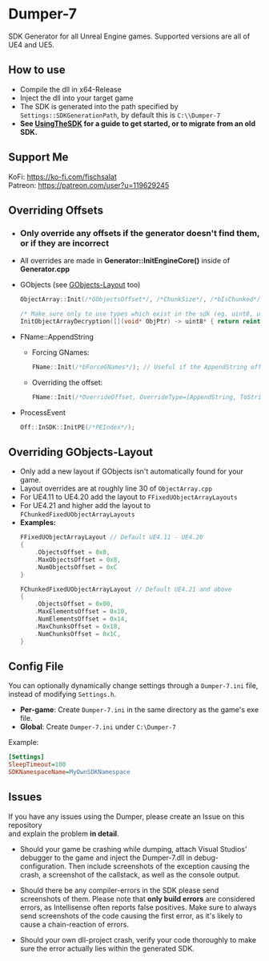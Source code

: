 
# Dumper-7

SDK Generator for all Unreal Engine games. Supported versions are all of UE4 and UE5.

## How to use

- Compile the dll in x64-Release
- Inject the dll into your target game
- The SDK is generated into the path specified by `Settings::SDKGenerationPath`, by default this is `C:\\Dumper-7`
- **See [UsingTheSDK](UsingTheSDK.md) for a guide to get started, or to migrate from an old SDK.**
## Support Me

KoFi: https://ko-fi.com/fischsalat \
Patreon: https://patreon.com/user?u=119629245

## Overriding Offsets

- ### Only override any offsets if the generator doesn't find them, or if they are incorrect
- All overrides are made in **Generator::InitEngineCore()** inside of **Generator.cpp**

- GObjects (see [GObjects-Layout](#overriding-gobjects-layout) too)
  ```cpp
  ObjectArray::Init(/*GObjectsOffset*/, /*ChunkSize*/, /*bIsChunked*/);
  ```
  ```cpp
  /* Make sure only to use types which exist in the sdk (eg. uint8, uint64) */
  InitObjectArrayDecryption([](void* ObjPtr) -> uint8* { return reinterpret_cast<uint8*>(uint64(ObjPtr) ^ 0x8375); });
  ```
- FName::AppendString
  - Forcing GNames:
    ```cpp
    FName::Init(/*bForceGNames*/); // Useful if the AppendString offset is wrong
    ```
  - Overriding the offset:
    ```cpp
    FName::Init(/*OverrideOffset, OverrideType=[AppendString, ToString, GNames], bIsNamePool*/);
    ```
- ProcessEvent
  ```cpp
  Off::InSDK::InitPE(/*PEIndex*/);
  ```
## Overriding GObjects-Layout
- Only add a new layout if GObjects isn't automatically found for your game.
- Layout overrides are at roughly line 30 of `ObjectArray.cpp`
- For UE4.11 to UE4.20 add the layout to `FFixedUObjectArrayLayouts`
- For UE4.21 and higher add the layout to `FChunkedFixedUObjectArrayLayouts`
- **Examples:**
  ```cpp
  FFixedUObjectArrayLayout // Default UE4.11 - UE4.20
  {
      .ObjectsOffset = 0x0,
      .MaxObjectsOffset = 0x8,
      .NumObjectsOffset = 0xC
  }
  ```
  ```cpp
  FChunkedFixedUObjectArrayLayout // Default UE4.21 and above
  {
      .ObjectsOffset = 0x00,
      .MaxElementsOffset = 0x10,
      .NumElementsOffset = 0x14,
      .MaxChunksOffset = 0x18,
      .NumChunksOffset = 0x1C,
  }
  ```

## Config File
You can optionally dynamically change settings through a `Dumper-7.ini` file, instead of modifying `Settings.h`.
- **Per-game**: Create `Dumper-7.ini` in the same directory as the game's exe file.
- **Global**: Create `Dumper-7.ini` under `C:\Dumper-7`

Example:
```ini
[Settings]
SleepTimeout=100
SDKNamespaceName=MyOwnSDKNamespace
```
## Issues

If you have any issues using the Dumper, please create an Issue on this repository\
and explain the problem **in detail**.

- Should your game be crashing while dumping, attach Visual Studios' debugger to the game and inject the Dumper-7.dll in debug-configuration.
Then include screenshots of the exception causing the crash, a screenshot of the callstack, as well as the console output.

- Should there be any compiler-errors in the SDK please send screenshots of them. Please note that **only build errors** are considered errors, as Intellisense often reports false positives.
Make sure to always send screenshots of the code causing the first error, as it's likely to cause a chain-reaction of errors.

- Should your own dll-project crash, verify your code thoroughly to make sure the error actually lies within the generated SDK.
